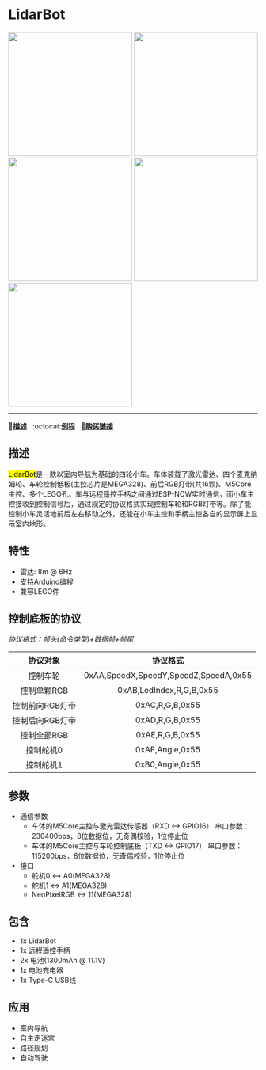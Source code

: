 # LidarBot

<img src="assets/img/product_pics/application/lidarbot_01.jpg" width="250" height="250"> <img src="assets/img/product_pics/application/lidarbot_02.jpg" width="250" height="250"> <img src="assets/img/product_pics/application/lidarbot_03.jpg" width="250" height="250"> <img src="assets/img/product_pics/application/lidarbot_04.jpg" width="250" height="250"> <img src="assets/img/product_pics/application/lidarbot_05.jpg" width="250" height="250">

* * *

:memo:**[描述](#描述)**&nbsp;&nbsp;&nbsp;:octocat:**[例程](https://github.com/m5stack/Applications-LidarBot/tree/master/LidarBot/Example)**&nbsp;&nbsp;&nbsp;🛒**[购买链接](https://item.taobao.com/item.htm?spm=a1z10.3-c.w4002-1172588106.10.17fd425e0xq2aq&id=580401820385)**

## 描述

<mark>LidarBot</mark>是一款以室内导航为基础的四轮小车。车体装载了激光雷达、四个麦克纳姆轮、车轮控制低板(主控芯片是MEGA328)、前后RGB灯带(共16颗)、M5Core主控、多个LEGO孔。车与远程遥控手柄之间通过ESP-NOW实时通信，而小车主控接收到控制信号后，通过规定的协议格式实现控制车轮和RGB灯带等。除了能控制小车灵活地前后左右移动之外，还能在小车主控和手柄主控各自的显示屏上显示室内地形。

## 特性

- 雷达: 8m @ 6Hz
- 支持Arduino编程
- 兼容LEGO件

## 控制底板的协议

*协议格式：帧头(命令类型)+数据帧+帧尾*

| 协议对象          | 协议格式                               |
| :-------------:  |:------------------------------------: |
| 控制车轮          | 0xAA,SpeedX,SpeedY,SpeedZ,SpeedA,0x55 |
| 控制单颗RGB       | 0xAB,LedIndex,R,G,B,0x55              |
| 控制前向RGB灯带    | 0xAC,R,G,B,0x55                       |
| 控制后向RGB灯带    | 0xAD,R,G,B,0x55                       |
| 控制全部RGB       | 0xAE,R,G,B,0x55                       |
| 控制舵机0        | 0xAF,Angle,0x55                       |
| 控制舵机1        | 0xB0,Angle,0x55                       |

## 参数

- 通信参数
    - 车体的M5Core主控与激光雷达传感器（RXD <-> GPIO16）
    串口参数：230400bps，8位数据位，无奇偶校验，1位停止位
    - 车体的M5Core主控与车轮控制底板（TXD <-> GPIO17）
    串口参数：115200bps，8位数据位，无奇偶校验，1位停止位
- 接口
    - 舵机0 <-> A0(MEGA328)
    - 舵机1 <-> A1(MEGA328)
    - NeoPixelRGB <-> 11(MEGA328)

## 包含

- 1x LidarBot
- 1x 远程遥控手柄
- 2x 电池(1300mAh @ 11.1V)
- 1x 电池充电器
- 1x Type-C USB线

## 应用

- 室内导航
- 自主走迷宫
- 路径规划
- 自动驾驶

